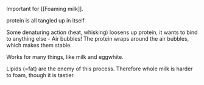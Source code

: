 Important for [[Foaming milk]].

protein is all tangled up in itself

Some denaturing action (heat, whisking) loosens up protein, it wants to bind to anything else - Air bubbles! The protein wraps around the air bubbles, which makes them stable.

Works for many things, like milk and eggwhite.

Lipids (=fat) are the enemy of this process. Therefore whole milk is harder to foam, though it is tastier.



